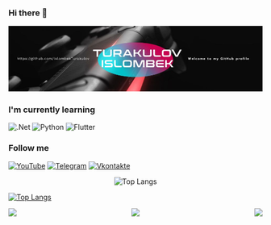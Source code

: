 ### Hi there 👋

[![Header](https://github.com/IslombekTurakulov/IslombekTurakulov/blob/main/Images/header2.jpg)](https://www.youtube.com/c/DarkPrinceOfficial)

### I'm currently learning
![.Net](https://img.shields.io/badge/-Framework-090909?style=for-the-badge&logo=.net&logoColor=E5D3FF&theme=radical)
![Python](https://img.shields.io/badge/-Python-090909?style=for-the-badge&logo=python&logoColor=47C5FB&theme=radical)
![Flutter](https://img.shields.io/badge/-Flutter-090909?style=for-the-badge&logo=flutter&logoColor=47C5FB&theme=radical)
### Follow me
[![YouTube](https://img.shields.io/badge/-YouTube-090909?style=for-the-badge&logo=YouTube&logoColor=FF0000)](https://www.youtube.com/c/DarkPrinceOfficial)
[![Telegram](https://img.shields.io/badge/-Telegram-090909?style=for-the-badge&logo=telegram&logoColor=27A0D9)](https://t.me/MrTurakulov)
[![Vkontakte](https://img.shields.io/badge/-Vkontakte-090909?style=for-the-badge&logo=Vk&logoColor=4F7DB3)](https://vk.com/islomturakulov)
<p align="center"><img src="https://github-readme-stats.vercel.app/api/top-langs/?username=islombekturakulov&langs_count=10&theme=flat&layout=compact" alt="Top Langs" /></p>

[![Top Langs](https://github-readme-stats.vercel.app/api/top-langs/?username=islombekturakulov&layout=compact&theme=radical)](https://github.com/islombekturakulov/github-readme-stats)
<div align="center">
<a href="https://github.com/islombekturakulov/github-readme-stats">
  <img align="left" src="https://github-readme-stats.vercel.app/api/pin/?username=islombekturakulov&repo=checkersgame&theme=radical" />
</a>
<a href="https://github.com/islombekturakulov/convoychat">
  <img align="right" src="https://github-readme-stats.vercel.app/api/pin/?username=islombekturakulov&repo=notepadplusplus&theme=radical" />
</a>
</div>
<div align="center">
   <img src="https://github-profile-trophy.vercel.app/?username=islombekturakulov&theme=monokai&no-frame=true&margin-w=2&title=Stars,Commit,Issue,Follower,Repo,PullRequest&row=2&column=3" 
  />
</div>


